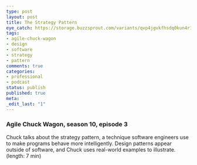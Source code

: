 ```yaml
---
type: post
layout: post
title: The Strategy Pattern
eye_catch: https://storage.buzzsprout.com/variants/qvp4jgvkfhsdq0kun4r1qvhzsfr5/8d66eb17bb7d02ca4856ab443a78f2148cafbb129f58a3c81282007c6fe24ff2?.jpg
tags:
- agile-chuck-wagon
- design
- software
- strategy
- pattern
comments: true
categories:
- professional
- podcast
status: publish
published: true
meta:
_edit_last: "1"
---
```


### Agile Chuck Wagon, season 10, episode 3

Chuck talks about the strategy pattern, a technique software engineers use to make programs behave more intelligently. Design patterns appear outside of software, and Chuck uses real-world examples to illustrate. (length: 7 min)
